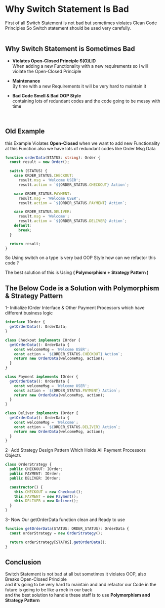 # Why Switch Statement Is Bad

First of all Switch Statement is not bad but sometimes violates Clean Code Principles
So Switch statement should be used very carefully. <br/><br/>

## Why Switch Statement is Sometimes Bad

- **Violates Open-Closed Principle S(O)LID** <br/>
  When adding a new Functionality with a new requirements so i will violate the Open-Closed Principle
- **Maintenance** <br/>
  By time with a new Requirements it will be very hard to maintain it

- **Bad Code Smell & Bad OOP Style** <br/>
  containing lots of redundant codes and the code going to be messy with time

<br/>

## Old Example

this Example Violates **Open-Closed** when we want to add new Functionality at this Function
also we have lots of redundant codes like Order Msg Data

```typescript
function orderData(STATUS: string): Order {
  const result = new Order();

  switch (STATUS) {
    case ORDER_STATUS.CHECKOUT:
      result.msg = 'Welcome USER';
      result.action = `${ORDER_STATUS.CHECKOUT} Action`;

    case ORDER_STATUS.PAYMENT:
      result.msg = 'Welcome USER';
      result.action = `${ORDER_STATUS.PAYMENT} Action`;

    case ORDER_STATUS.DELIVER:
      result.msg = 'Welcome';
      result.action = `${ORDER_STATUS.DELIVER} Action`;
    default:
      break;
  }

  return result;
}
```

So Using switch on a type is very bad OOP Style how can we refactor this code ? <br/>

The best solution of this is Using **( Polymorphism + Strategy Pattern )**

## The Below Code is a Solution with Polymorphism & Strategy Pattern

1- Initialize IOrder Interface & Other Payment Processors which have different business logic

```typescript
interface IOrder {
  getOrderData(): OrderData;
}

class Checkout implements IOrder {
  getOrderData(): OrderData {
    const welcomeMsg = 'Welcome USER';
    const action = `${ORDER_STATUS.CHECKOUT} Action`;
    return new OrderData(welcomeMsg, action);
  }
}

class Payment implements IOrder {
  getOrderData(): OrderData {
    const welcomeMsg = 'Welcome USER';
    const action = `${ORDER_STATUS.PAYMENT} Action`;
    return new OrderData(welcomeMsg, action);
  }
}

class Deliver implements IOrder {
  getOrderData(): OrderData {
    const welcomeMsg = 'Welcome';
    const action = `${ORDER_STATUS.DELIVER} Action`;
    return new OrderData(welcomeMsg, action);
  }
}
```

2- Add Strategy Design Pattern Which Holds All Payment Processors Objects

```typescript
class OrderStrategy {
  public CHECKOUT: IOrder;
  public PAYMENT: IOrder;
  public DELIVER: IOrder;

  constructor() {
    this.CHECKOUT = new Checkout();
    this.PAYMENT = new Payment();
    this.DELIVER = new Deliver();
  }
}
```

3- Now Our getOrderData function clean and Ready to use

```typescript
function getOrderData(STATUS: ORDER_STATUS): OrderData {
  const orderStrategy = new OrderStrategy();

  return orderStrategy[STATUS].getOrderData();
}
```

## Conclusion

Switch Statement is not bad at all but sometimes it violates OOP, also Breaks Open-Closed Principle <br/>
and it's going to be very hard to maintain and and refactor our Code in the future is going to be like a rock in our back <br/> and the best solution to handle
these staff is to use **Polymorphism and Strategy Pattern**
